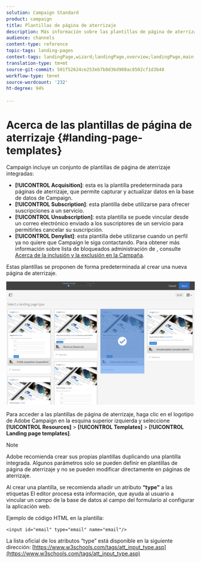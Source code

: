 ```yaml
---
solution: Campaign Standard
product: campaign
title: Plantillas de página de aterrizaje
description: Más información sobre las plantillas de página de aterrizaje.
audience: channels
content-type: reference
topic-tags: landing-pages
context-tags: landingPage,wizard;landingPage,overview;landingPage,main
translation-type: tm+mt
source-git-commit: 501f52624ce253eb7b0d36d908ac8502cf1d3b48
workflow-type: tm+mt
source-wordcount: '232'
ht-degree: 94%

---
```



# Acerca de las plantillas de página de aterrizaje {#landing-page-templates}

Campaign incluye un conjunto de plantillas de página de aterrizaje integradas:

* **[!UICONTROL Acquisition]**: esta es la plantilla predeterminada para páginas de aterrizaje, que permite capturar y actualizar datos en la base de datos de Campaign.
* **[!UICONTROL Subscription]**: esta plantilla debe utilizarse para ofrecer suscripciones a un servicio.
* **[!UICONTROL Unsubscription]**: esta plantilla se puede vincular desde un correo electrónico enviado a los suscriptores de un servicio para permitirles cancelar su suscripción.
* **[!UICONTROL Denylist]**: esta plantilla debe utilizarse cuando un perfil ya no quiere que Campaign le siga contactando. Para obtener más información sobre lista de bloqueados administración de , consulte [Acerca de la inclusión y la exclusión en la Campaña](../../audiences/using/about-opt-in-and-opt-out-in-campaign.md).

Estas plantillas se proponen de forma predeterminada al crear una nueva página de aterrizaje.

![](assets/lp_creation_1.png)

Para acceder a las plantillas de página de aterrizaje, haga clic en el logotipo de Adobe Campaign en la esquina superior izquierda y seleccione **[!UICONTROL Resources]** > **[!UICONTROL Templates]** > **[!UICONTROL Landing page templates]**.

>[!NOTE]
>
>Adobe recomienda crear sus propias plantillas duplicando una plantilla integrada. Algunos parámetros solo se pueden definir en plantillas de página de aterrizaje y no se pueden modificar directamente en páginas de aterrizaje.

Al crear una plantilla, se recomienda añadir un atributo **“type”** a las etiquetas El editor procesa esta información, que ayuda al usuario a vincular un campo de la base de datos al campo del formulario al configurar la aplicación web.

Ejemplo de código HTML en la plantilla:

```
<input id="email" type="email" name="email"/>
```

La lista oficial de los atributos “type” está disponible en la siguiente dirección: [https://www.w3schools.com/tags/att_input_type.asp](https://www.w3schools.com/tags/att_input_type.asp)

